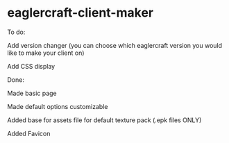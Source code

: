 # eaglercraft-client-maker 
To do:





Add version changer (you can choose which eaglercraft version you would like to make your client on)

Add CSS display

Done:

Made basic page

Made default options customizable

Added base for assets file for default texture pack (.epk files ONLY) 

Added Favicon

